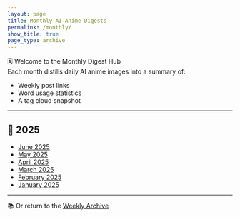 ```yaml
---
layout: page
title: Monthly AI Anime Digests
permalink: /monthly/
show_title: true
page_type: archive
---
```


🗓️ Welcome to the Monthly Digest Hub  
Each month distills daily AI anime images into a summary of:
- Weekly post links
- Word usage statistics
- A tag cloud snapshot

---

## 📆 2025
- [June 2025](/monthly/2025-06.md)
- [May 2025](/monthly/2025-05.md)
- [April 2025](/monthly/2025-04.md)
- [March 2025](/monthly/2025-03.md)
- [February 2025](/monthly/2025-02.md)
- [January 2025](/monthly/2025-01.md)

---

📚 Or return to the [Weekly Archive](/archive/)
